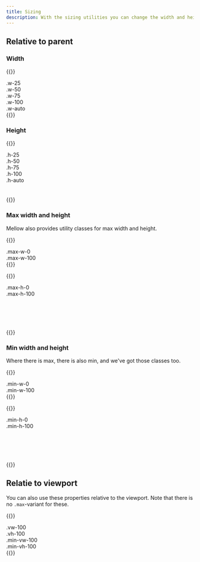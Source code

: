 ```yaml
---
title: Sizing
description: With the sizing utilities you can change the width and height of elements.
---
```


## Relative to parent

### Width
{{<example>}}
<div class="w-25 bg-light p-3">.w-25</div>
<div class="w-50 bg-light p-3">.w-50</div>
<div class="w-75 bg-light p-3">.w-75</div>
<div class="w-100 bg-light p-3">.w-100</div>
<div class="w-auto bg-light p-3">.w-auto</div>
{{</example>}}

### Height
{{<example>}}
<div style="height: 120px">
  <div class="h-25 bg-light d-inline-block px-3 py-1">.h-25</div>
  <div class="h-50 bg-light d-inline-block px-3 py-1">.h-50</div>
  <div class="h-75 bg-light d-inline-block px-3 py-1">.h-75</div>
  <div class="h-100 bg-light d-inline-block px-3 py-1">.h-100</div>
  <div class="h-auto bg-light d-inline-block px-3 py-1">.h-auto</div>
</div>
{{</example>}}

### Max width and height
Mellow also provides utility classes for max width and height.

{{<example>}}
<div class="max-w-0 bg-light p-3">.max-w-0</div>
<div class="max-w-100 bg-light p-3">.max-w-100</div>
{{</example>}}

{{<example>}}
<div style="height: 120px">
  <div class="max-h-0 bg-light d-inline-block px-3 py-1">.max-h-0</div>
  <div class="max-h-100 bg-light d-inline-block px-3 py-1">.max-h-100</div>
</div>
{{</example>}}


### Min width and height
Where there is max, there is also min, and we've got those classes too.

{{<example>}}
<div class="min-w-0 bg-light p-3">.min-w-0</div>
<div class="min-w-100 bg-light p-3">.min-w-100</div>
{{</example>}}

{{<example>}}
<div style="height: 120px">
  <div class="min-h-0 bg-light d-inline-block px-3 py-1">.min-h-0</div>
  <div class="min-h-100 bg-light d-inline-block px-3 py-1">.min-h-100</div>
</div>
{{</example>}}

## Relatie to viewport
You can also use these properties relative to the viewport. Note that there is no `.max`-variant for these.

{{<example show_preview="false">}}
<div class="vw-100">.vw-100</div>
<div class="vh-100">.vh-100</div>
<div class="min-vw-100">.min-vw-100</div>
<div class="min-vh-100">.min-vh-100</div>
{{</example>}}
